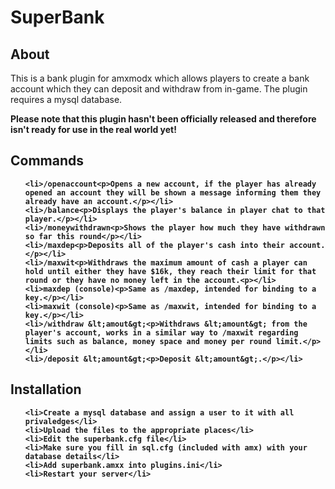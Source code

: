 <h1>SuperBank</h1>

<h2>About</h2>

This is a bank plugin for amxmodx which allows players to create a bank account 
which they can deposit and withdraw from in-game. The plugin requires a mysql 
database.

<b>Please note that this plugin hasn't been officially released and therefore isn't
ready for use in the real world yet!<b>

<h2>Commands</h2>

<ul>

    <li>/openaccount<p>Opens a new account, if the player has already opened an account they will be shown a message informing them they already have an account.</p></li>
    <li>/balance<p>Displays the player's balance in player chat to that player.</p></li>
    <li>/moneywithdrawn<p>Shows the player how much they have withdrawn so far this round</p></li>
    <li>/maxdep<p>Deposits all of the player's cash into their account.</p></li>
    <li>/maxwit<p>Withdraws the maximum amount of cash a player can hold until either they have $16k, they reach their limit for that round or they have no money left in the account.<p></li>
    <li>maxdep (console)<p>Same as /maxdep, intended for binding to a key.</p></li>
    <li>maxwit (console)<p>Same as /maxwit, intended for binding to a key.</p></li>
    <li>/withdraw &lt;amout&gt;<p>Withdraws &lt;amount&gt; from the player's account, works in a similar way to /maxwit regarding limits such as balance, money space and money per round limit.</p></li>
    <li>/deposit &lt;amount&gt;<p>Deposit &lt;amount&gt;.</p></li>

</ul>

<h2>Installation</h2>

<ol>

    <li>Create a mysql database and assign a user to it with all privaledges</li>
    <li>Upload the files to the appropriate places</li>
    <li>Edit the superbank.cfg file</li>
    <li>Make sure you fill in sql.cfg (included with amx) with your database details</li>
    <li>Add superbank.amxx into plugins.ini</li>
    <li>Restart your server</li>

</ol>